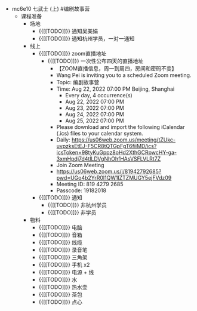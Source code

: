 - mc6e10 七武士 (上) #编剧故事营
    - 课程准备
        - 场地
            - {{[[TODO]]}} 通知吴美娟
            - {{[[TODO]]}} 通知杭州学员，一对一通知
        - 线上
            - {{[[TODO]]}} zoom直播地址
                - {{[[TODO]]}} 一次性公布四天的直播地址
                    - 【ZOOM直播信息，周一到周四，房间和密码不变】
                    - Wang Pei is inviting you to a scheduled Zoom meeting.
                    - Topic:  编剧故事营
                    - Time: Aug 22, 2022 07:00 PM Beijing, Shanghai
                        - Every day, 4 occurrence(s)
                        - Aug 22, 2022 07:00 PM
                        - Aug 23, 2022 07:00 PM
                        - Aug 24, 2022 07:00 PM
                        - Aug 25, 2022 07:00 PM
                    - Please download and import the following iCalendar (.ics) files to your calendar system.
                    - Daily: https://us06web.zoom.us/meeting/tZUkc-uvpzksEtEJ-F5CR8tQTGpFgT6fiiMD/ics?icsToken=98tyKuGppz8oHd2XthGCRpwcHY-ga-3xmHpdj7d4tlLDVgNhOhfHAsVSFLVLRt7Z
                    - Join Zoom Meeting
                    - https://us06web.zoom.us/j/81942792685?pwd=UGo4b2YrR0l1QW1lZTZMUGY5ejFVdz09
                    - Meeting ID: 819 4279 2685
                    - Passcode: 19182018
            - {{[[TODO]]}}  通知
                - {{[[TODO]]}} 非杭州学员
                - {{[[TODO]]}} 非学员
        - 物料
            - {{[[TODO]]}} 电脑
            - {{[[TODO]]}} 音箱
            - {{[[TODO]]}} 线缆
            - {{[[TODO]]}} 录音笔
            - {{[[TODO]]}} 三角架
            - {{[[TODO]]}} 手机 x2
            - {{[[TODO]]}} 电源 + 线
            - {{[[TODO]]}} 水
            - {{[[TODO]]}} 热水壶 
            - {{[[TODO]]}} 茶包
            - {{[[TODO]]}} 点心
